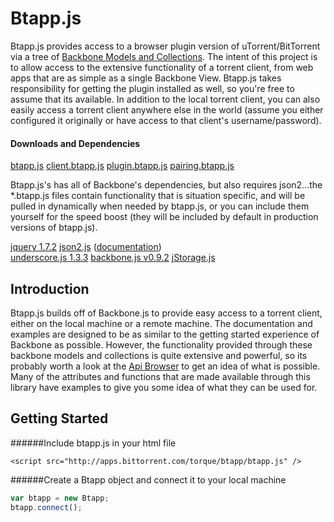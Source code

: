 # Btapp.js
Btapp.js provides access to a browser plugin version of uTorrent/BitTorrent via a tree of [Backbone Models and Collections](http://documentcloud.github.com/backbone/ "backbone"). The intent of this project is to allow access to the extensive functionality of a torrent client, from web apps that are as simple as a single Backbone View. Btapp.js takes responsibility for getting the plugin installed as well, so you're free to assume that its available. In addition to the local torrent client, you can also easily access a torrent client anywhere else in the world (assume you either configured it originally or have access to that client's username/password).

#### Downloads and Dependencies
[btapp.js](https://raw.github.com/bittorrenttorque/btapp/master/btapp.js "btapp.js")
[client.btapp.js](https://raw.github.com/bittorrenttorque/btapp/master/client.btapp.js "client.btapp.js")
[plugin.btapp.js](https://raw.github.com/bittorrenttorque/btapp/master/plugin.btapp.js "plugin.btapp.js")
[pairing.btapp.js](https://raw.github.com/bittorrenttorque/btapp/master/pairing.btapp.js "pairing.btapp.js")

Btapp.js's has all of Backbone's dependencies, but also requires json2...the *.btapp.js files contain functionality that is situation specific, and will be pulled in dynamically when needed by btapp.js, or you can include them yourself for the speed boost (they will be included by default in production versions of btapp.js).
  
[jquery 1.7.2](http://code.jquery.com/jquery-1.7.2.min.js "jquery")
[json2.js](http://cdnjs.cloudflare.com/ajax/libs/json2/20110223/json2.js "json2") ([documentation](http://www.json.org/js.html "json2"))  
[underscore.js 1.3.3](http://underscorejs.org/underscore-min.js "underscore") 
[backbone.js v0.9.2](http://backbonejs.org/backbone-min.js "backbone")
[jStorage.js](https://github.com/andris9/jStorage "jStorage")

## Introduction

Btapp.js builds off of Backbone.js to provide easy access to a torrent client, either on the local machine or a remote machine. The documentation and examples are designed to be as similar to the getting started experience of Backbone as possible. However, the functionality provided through these backbone models and collections is quite extensive and powerful, so its probably worth a look at the [Api Browser](http://bittorrenttorque.github.com/visualizer/ "api") to get an idea of what is possible. Many of the attributes and functions that are made available through this library have examples to give you some idea of what they can be used for. 

## Getting Started

######Include btapp.js in your html file
```  
<script src="http://apps.bittorrent.com/torque/btapp/btapp.js" />  
```  

######Create a Btapp object and connect it to your local machine
```javascript
var btapp = new Btapp;  
btapp.connect();  
```
